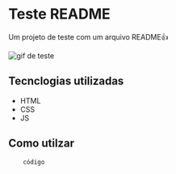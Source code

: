 # Teste README 

Um projeto de teste com um arquivo README👍

<img src="./teste.gif" alt="gif de teste">




## Tecnclogias utilizadas
- HTML
- CSS
- JS

## Como utilzar

```
    código

```
